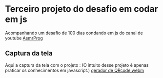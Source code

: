 # Terceiro projeto do desafio em codar em js
Acompanhando um desafio de 100 dias condando em js do canal de youtube <a href="youtube.com/channel/UCJqXkOwrq7uBn-sn_Fvce9Q?sub_confirmation=1">AsmrProg</a>

## Captura da tela
Aqui a captura da tela com o projeto :
(O intuito desse projeto é apenas praticar os conhecimentos em javascript.)
[gerador de QRcode.webm](https://github.com/77971904/Desafio-decodarem-javascript03/assets/108705247/106c9cc7-e92b-4076-8071-379abc8301c7)
